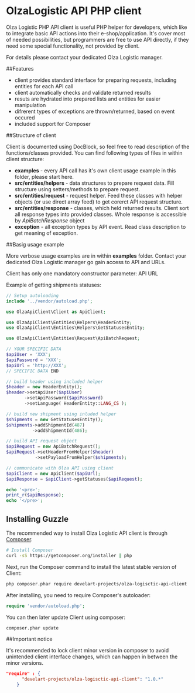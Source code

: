 OlzaLogistic API PHP client
=============================

Olza Logistic PHP API client is useful PHP helper for developers, which like to integrate basic API actions into their e-shop/application.
It's cover most of needed possibilities, but programmers are free to use API directly, if they need some special functionality, not provided by client.

For details please contact your dedicated Olza Logistic manager.

##Features

- client provides standard interface for preparing requests, including entities for each API call
- client automatically checks and validate returned results
- resuts are hydrated into prepared lists and entities for easier manipulation
- difrerent types of exceptions are thrown/returned, based on event occured
- included support for Composer

##Structure of client

Client is documented using DocBlock, so feel free to read description of the functions/classes provided. You can find following types of files in within client structure:

* **examples** - every API call has it's own client usage example in this folder, please start here.
* **src/entities/helpers** - data structures to prepare request data. Fill structure using setters/methods to prepare request.
* **src/entities/request** - request helper. Feed these classes with helper objects (or use direct array feed) to get corerct API request structure.
* **src/entities/response** - classes, which held returned results. Client sort all response types into provided classes. Whole response is accessible by *ApiBatchResponse* object
* **exception** - all exception types by API event. Read class description to get meaning of exception.

##Basig usage example

More verbose usage examples are in within **examples** folder.
Contact your dedicated Olza Logistic manager go gain access to API and URLs.

Client has only one mandatory constructor parameter: API URL

Example of getting shipments statuses:

```php
// Setup autoloading
include '../vendor/autoload.php';

use OlzaApiClient\Client as ApiClient;

use OlzaApiClient\Entities\Helpers\HeaderEntity;
use OlzaApiClient\Entities\Helpers\GetStatusesEntity;

use OlzaApiClient\Entities\Request\ApiBatchRequest;

// YOUR SPECIFIC DATA
$apiUser = 'XXX';
$apiPassword = 'XXX';
$apiUrl = 'http://XXX';
// SPECIFIC DATA END

// build header using included helper
$header = new HeaderEntity();
$header->setApiUser($apiUser)
       ->setApiPassword($apiPassword)
       ->setLanguage( HeaderEntity::LANG_CS );

// build new shipment using inluded helper
$shipments = new GetStatusesEntity();
$shipments->addShipmentId(487)
          ->addShipmentId(486);

// build API request object
$apiRequest = new ApiBatchRequest();
$apiRequest->setHeaderFromHelper($header)
           ->setPayloadFromHelper($shipments);

// communicate with Olza API using client
$apiClient = new ApiClient($apiUrl);
$apiResponse = $apiClient->getStatuses($apiRequest);

echo '<pre>';
print_r($apiResponse);
echo '</pre>';
```
## Installing Guzzle

The recommended way to install Olza Logistic API client is through
[Composer](http://getcomposer.org).

```bash
# Install Composer
curl -sS https://getcomposer.org/installer | php
```

Next, run the Composer command to install the latest stable version of Client:

```bash
php composer.phar require develart-projects/olza-logisctic-api-client
```

After installing, you need to require Composer's autoloader:

```php
require 'vendor/autoload.php';
```

You can then later update Client using composer:

 ```bash
composer.phar update
 ```

##Important notice

It's recommended to lock client minor version in composer to avoid unintended client interface changes, which can happen in between the minor versions.

```json
"require" : {
      "develart-projects/olza-logisctic-api-client": "1.0.*"
    }
```